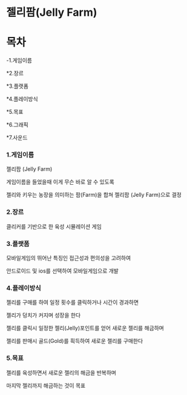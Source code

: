 # 젤리팜(Jelly Farm)



# 목차
-1.게임이름

*2.장르

*3.플랫폼

*4.플레이방식

*5.목표

*6.그래픽

*7.사운드



### 1.게임이름

젤리팜 (Jelly Farm)

게임이름을 들었을때 이게 무슨 바로 알 수 있도록

젤리와 키우는 농장을 의미하는 팜(Farm)을 합쳐 젤리팜 (Jelly Farm)으로 결정

### 2.장르

클리커를 기반으로 한 육성 시뮬레이션 게임

### 3.플랫폼

모바일게임의 뛰어난 특징인 접근성과 편의성을 고려하여

안드로이드 및 ios를 선택하여 모바일게임으로 개발

### 4.플레이방식

젤리를 구매를 하여 일정 횟수를 클릭하거나 시간이 경과하면

젤리가 덩치가 커지며 성장을 한다

젤리를 클릭시 일정한 젤리(Jelly)포인트를 얻어 새로운 젤리를 해금하며

젤리를 판매시 골드(Gold)를 흭득하여 새로운 젤리를 구매한다

### 5.목표

젤리를 육성하면서 새로운 젤리의 해금을 반복하며

마지막 젤리까지 해금하는 것이 목표




